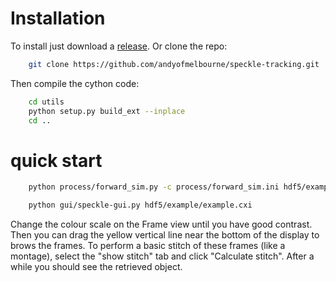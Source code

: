 Installation
============
To install just download a [release](https://github.com/andyofmelbourne/ptychography-workspace/releases). 
Or clone the repo:

```bash
    git clone https://github.com/andyofmelbourne/speckle-tracking.git
```

Then compile the cython code:

```bash
    cd utils 
    python setup.py build_ext --inplace
    cd ..
```


quick start
===========

```bash
    python process/forward_sim.py -c process/forward_sim.ini hdf5/example/example.cxi

    python gui/speckle-gui.py hdf5/example/example.cxi
```

Change the colour scale on the Frame view until you have good contrast. Then you can drag the yellow vertical line near the bottom of the display to brows the frames. To perform a basic stitch of these frames (like a montage), select the "show stitch" tab and click "Calculate stitch". After a while you should see the retrieved object.
